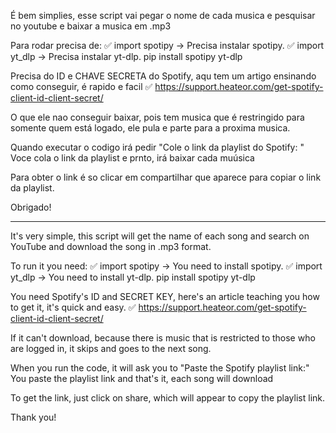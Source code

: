 É bem simplies, esse script vai pegar o nome de cada musica e pesquisar no youtube e baixar a musica em .mp3

Para rodar precisa de:
✅ import spotipy → Precisa instalar spotipy.
✅ import yt_dlp → Precisa instalar yt-dlp.
pip install spotipy yt-dlp

Precisa do ID e CHAVE SECRETA do Spotify, aqu tem um artigo ensinando como conseguir, é rapido e facil
✅ https://support.heateor.com/get-spotify-client-id-client-secret/

O que ele nao conseguir baixar, pois tem musica que é restringido para somente quem está logado, ele pula e parte para a proxima musica.

Quando executar o codigo irá pedir "Cole o link da playlist do Spotify: "
Voce cola o link da playlist e prnto, irá baixar cada muúsica

Para obter o link é so clicar em compartilhar que aparece para copiar o link da playlist.

Obrigado!

_________________________________________________________

It's very simple, this script will get the name of each song and search on YouTube and download the song in .mp3 format.

To run it you need:
✅ import spotipy → You need to install spotipy.
✅ import yt_dlp → You need to install yt-dlp.
pip install spotipy yt-dlp

You need Spotify's ID and SECRET KEY, here's an article teaching you how to get it, it's quick and easy.
✅ https://support.heateor.com/get-spotify-client-id-client-secret/

If it can't download, because there is music that is restricted to those who are logged in, it skips and goes to the next song.

When you run the code, it will ask you to "Paste the Spotify playlist link:"
You paste the playlist link and that's it, each song will download

To get the link, just click on share, which will appear to copy the playlist link.

Thank you!
